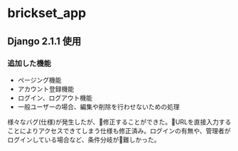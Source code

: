 # brickset_app

## Django 2.1.1 使用

### 追加した機能
- ページング機能
- アカウント登録機能
- ログイン、ログアウト機能
- 一般ユーザーの場合、編集や削除を行わせないための処理

様々なバグ(仕様)が発生したが、修正することができた。URLを直接入力することによりアクセスできてしまう仕様も修正済み。ログインの有無や、管理者がログインしている場合など、条件分岐が難しかった。